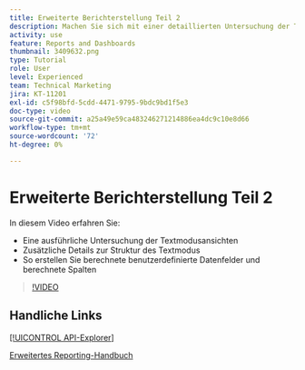 ```yaml
---
title: Erweiterte Berichterstellung Teil 2
description: Machen Sie sich mit einer detaillierten Untersuchung der Textmodusansichten, zusätzlichen Details zur Struktur des Textmodus, berechneten benutzerdefinierten Daten und berechneten Spalten vertraut.
activity: use
feature: Reports and Dashboards
thumbnail: 3409632.png
type: Tutorial
role: User
level: Experienced
team: Technical Marketing
jira: KT-11201
exl-id: c5f98bfd-5cdd-4471-9795-9bdc9bd1f5e3
doc-type: video
source-git-commit: a25a49e59ca483246271214886ea4dc9c10e8d66
workflow-type: tm+mt
source-wordcount: '72'
ht-degree: 0%

---
```


# Erweiterte Berichterstellung Teil 2

In diesem Video erfahren Sie:

* Eine ausführliche Untersuchung der Textmodusansichten
* Zusätzliche Details zur Struktur des Textmodus
* So erstellen Sie berechnete benutzerdefinierte Datenfelder und berechnete Spalten

>[!VIDEO](https://video.tv.adobe.com/v/3409634/?quality=12&learn=on)

## Handliche Links

[[!UICONTROL API-Explorer]](https://developer.adobe.com/workfront/api-explorer/)

[Erweitertes Reporting-Handbuch](/help/assets/advanced-reporting-manual.pdf)

